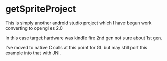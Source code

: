 getSpriteProject
================
This is simply another android studio project which I have begun work converting to opengl es 2.0

In this case target hardware was kindle fire 2nd gen not sure about 1st gen. 

I've moved to native C calls at this point for GL but may still port this example into that with JNI.
